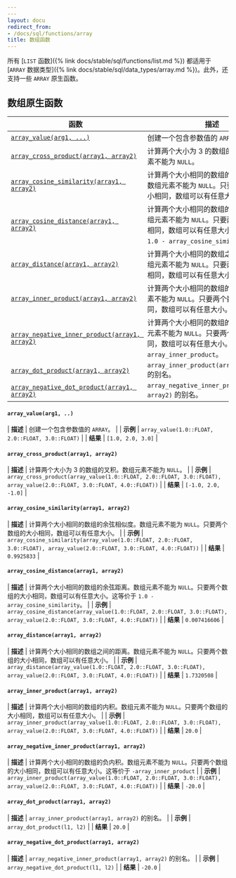 ```yaml
---
---
layout: docu
redirect_from:
- /docs/sql/functions/array
title: 数组函数
---
```


<!-- markdownlint-disable MD001 -->

所有 [`LIST` 函数]({% link docs/stable/sql/functions/list.md %}) 都适用于 [`ARRAY` 数据类型]({% link docs/stable/sql/data_types/array.md %})。此外，还支持一些 `ARRAY` 原生函数。

## 数组原生函数

| 函数 | 描述 |
|----|-----|
| [`array_value(arg1, ...)`](#array_valueindex)                                                  | 创建一个包含参数值的 `ARRAY`。                                                                                                                                                                                              |
| [`array_cross_product(array1, array2)`](#array_cross_productarray1-array2)                     | 计算两个大小为 3 的数组的叉积。数组元素不能为 `NULL`。                                                                                                                                                       |
| [`array_cosine_similarity(array1, array2)`](#array_cosine_similarityarray1-array2)             | 计算两个大小相同的数组的余弦相似度。数组元素不能为 `NULL`。只要两个数组的大小相同，数组可以有任意大小。                                                      |
| [`array_cosine_distance(array1, array2)`](#array_cosine_distancearray1-array2)                 | 计算两个大小相同的数组的余弦距离。数组元素不能为 `NULL`。只要两个数组的大小相同，数组可以有任意大小。这等价于 `1.0 - array_cosine_similarity`。 |
| [`array_distance(array1, array2)`](#array_distancearray1-array2)                               | 计算两个大小相同的数组之间的距离。数组元素不能为 `NULL`。只要两个数组的大小相同，数组可以有任意大小。                                                               |
| [`array_inner_product(array1, array2)`](#array_inner_productarray1-array2)                     | 计算两个大小相同的数组的内积。数组元素不能为 `NULL`。只要两个数组的大小相同，数组可以有任意大小。                                                          |
| [`array_negative_inner_product(array1, array2)`](#array_negative_inner_productarray1-array2)   | 计算两个大小相同的数组的负内积。数组元素不能为 `NULL`。只要两个数组的大小相同，数组可以有任意大小。这等价于 `-array_inner_product`。   |
| [`array_dot_product(array1, array2)`](#array_dot_productarray1-array2)                         | `array_inner_product(array1, array2)` 的别名。                                                                                                                                                                                               |
| [`array_negative_dot_product(array1, array2)`](#array_negative_dot_productarray1-array2)       | `array_negative_inner_product(array1, array2)` 的别名。                                                                                                                                                                                      |

#### `array_value(arg1, ..)`

<div class="nostroke_table"></div>

| **描述** | 创建一个包含参数值的 `ARRAY`。 |
| **示例** | `array_value(1.0::FLOAT, 2.0::FLOAT, 3.0::FLOAT)` |
| **结果** | `[1.0, 2.0, 3.0]` |

#### `array_cross_product(array1, array2)`

<div class="nostroke_table"></div>

| **描述** | 计算两个大小为 3 的数组的叉积。数组元素不能为 `NULL`。 |
| **示例** | `array_cross_product(array_value(1.0::FLOAT, 2.0::FLOAT, 3.0::FLOAT), array_value(2.0::FLOAT, 3.0::FLOAT, 4.0::FLOAT))` |
| **结果** | `[-1.0, 2.0, -1.0]` |

#### `array_cosine_similarity(array1, array2)`

<div class="nostroke_table"></div>

| **描述** | 计算两个大小相同的数组的余弦相似度。数组元素不能为 `NULL`。只要两个数组的大小相同，数组可以有任意大小。 |
| **示例** | `array_cosine_similarity(array_value(1.0::FLOAT, 2.0::FLOAT, 3.0::FLOAT), array_value(2.0::FLOAT, 3.0::FLOAT, 4.0::FLOAT))` |
| **结果** | `0.9925833` |

#### `array_cosine_distance(array1, array2)`

<div class="nostroke_table"></div>

| **描述** | 计算两个大小相同的数组的余弦距离。数组元素不能为 `NULL`。只要两个数组的大小相同，数组可以有任意大小。这等价于 `1.0 - array_cosine_similarity`。 |
| **示例** | `array_cosine_distance(array_value(1.0::FLOAT, 2.0::FLOAT, 3.0::FLOAT), array_value(2.0::FLOAT, 3.0::FLOAT, 4.0::FLOAT))` |
| **结果** | `0.007416606` |

#### `array_distance(array1, array2)`

<div class="nostroke_table"></div>

| **描述** | 计算两个大小相同的数组之间的距离。数组元素不能为 `NULL`。只要两个数组的大小相同，数组可以有任意大小。 |
| **示例** | `array_distance(array_value(1.0::FLOAT, 2.0::FLOAT, 3.0::FLOAT), array_value(2.0::FLOAT, 3.0::FLOAT, 4.0::FLOAT))` |
| **结果** | `1.7320508` |

#### `array_inner_product(array1, array2)`

<div class="nostroke_table"></div>

| **描述** | 计算两个大小相同的数组的内积。数组元素不能为 `NULL`。只要两个数组的大小相同，数组可以有任意大小。 |
| **示例** | `array_inner_product(array_value(1.0::FLOAT, 2.0::FLOAT, 3.0::FLOAT), array_value(2.0::FLOAT, 3.0::FLOAT, 4.0::FLOAT))` |
| **结果** | `20.0` |

#### `array_negative_inner_product(array1, array2)`

<div class="nostroke_table"></div>

| **描述** | 计算两个大小相同的数组的负内积。数组元素不能为 `NULL`。只要两个数组的大小相同，数组可以有任意大小。这等价于 `-array_inner_product` |
| **示例** | `array_inner_product(array_value(1.0::FLOAT, 2.0::FLOAT, 3.0::FLOAT), array_value(2.0::FLOAT, 3.0::FLOAT, 4.0::FLOAT))` |
| **结果** | `-20.0` |

#### `array_dot_product(array1, array2)`

<div class="nostroke_table"></div>

| **描述** | `array_inner_product(array1, array2)` 的别名。 |
| **示例** | `array_dot_product(l1, l2)` |
| **结果** | `20.0` |

#### `array_negative_dot_product(array1, array2)`

<div class="nostroke_table"></div>

| **描述** | `array_negative_inner_product(array1, array2)` 的别名。 |
| **示例** | `array_negative_dot_product(l1, l2)` |
| **结果** | `-20.0` |